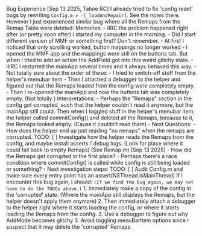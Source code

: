 

Bug Experience [Sep 13 2025, Tahoe RC]
    I already tried to fix 'config reset' bugs by rewriting `Config.m > -[_loadAndRepair]`. See the notes there. However I just experienced similar bug where all the Remaps from the Remap Table were deleted:
        Memories:
            - IIRC the problem happened right after (or pretty soon after) I started my computer in the morning. 
                - Did I start different version of MMF or something first? Don't remember.
            - At first I noticed that only scrolling worked, button mappings no longer worked
            - I opened the MMF app and the mappings were still on the buttons tab. But when I tried to add an action the AddField got into this weird glitchy state.
                - IIIRC I restarted the mainApp several times and it always behaved this way.
            - Not totally sure about the order of these:
                - I tried to switch-off stuff from the helper's menubar item
                - Then I attached a debugger to the helper and figured out that the Remaps loaded from the config were completely empty.
                - Then I re-opened the mainApp and now the buttons tab was completely empty. (Not totally )
        Interpretations:
            - Perhaps the "Remaps" section in the config got corrupted, such that the helper couldn't read it anymore, but the mainApp still could.
                Then when I toggled stuff in the helper's menubar item, the helper called commitConfig() and deleted all the Remaps, because to it, the Remaps looked empty. (Cause it couldn't read them)
                - Next Questions:
                    - How does the helper end up just reading "no remaps" when the remaps are corrupted.
                        TODO: [ ] Investigate how the helper reads the Remaps from the config, and maybe install asserts / debug logs. (Look for place where it could fall back to empty Remaps) (See Remap.m) [Sep 13 2025]
                    - How did the Remaps get corrupted in the first place?
            - Perhaps there's a race condition where commitConfig() is called while config is still being loaded or something?
                - Next investigation steps:
                    TODO: [ ] Audit Config.m and make sure every entry point has an assert(NSThread.isMainThread)
        If I encounter this bug again, I should: `(If we find the bug again, we may not have to do the TODOs above.)`
            1. Immediately make a copy of the config in the 'corrupted' state. (Where the mainApp still displays the Remaps, but the helper doesn't apply them anymore)
            2. Then immediately attach a debugger to the helper right where it starts loading the config, or where it starts loading the Remaps from the config.
            3. Use a debugger to figure out why AddMode becomes glitchy
            3. Avoid toggling menuBarItem options since I suspect that it may delete the 'corrupted' Remaps.
